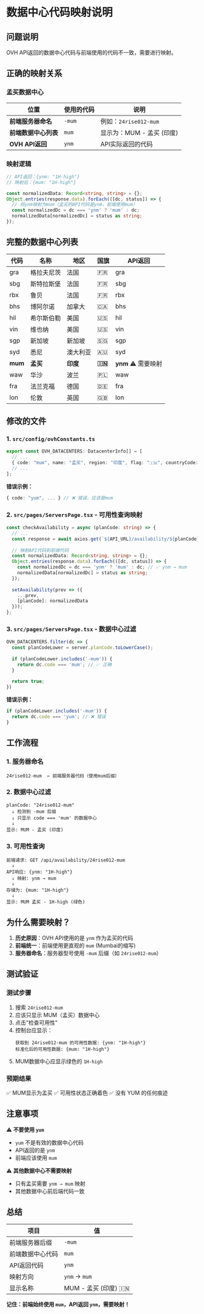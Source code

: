 # 数据中心代码映射说明

## 问题说明

OVH API返回的数据中心代码与前端使用的代码不一致，需要进行映射。

## 正确的映射关系

### 孟买数据中心

| 位置 | 使用的代码 | 说明 |
|------|-----------|------|
| **前端服务器命名** | `-mum` | 例如：`24rise012-mum` |
| **前端数据中心列表** | `mum` | 显示为：MUM - 孟买 (印度) |
| **OVH API返回** | `ynm` | API实际返回的代码 |

### 映射逻辑

```typescript
// API返回：{ynm: "1H-high"}
// 映射后：{mum: "1H-high"}

const normalizedData: Record<string, string> = {};
Object.entries(response.data).forEach(([dc, status]) => {
  // 将ynm映射为mum（孟买的API代码是ynm，前端使用mum）
  const normalizedDc = dc === 'ynm' ? 'mum' : dc;
  normalizedData[normalizedDc] = status as string;
});
```

## 完整的数据中心列表

| 代码 | 名称 | 地区 | 国旗 | API返回 |
|------|------|------|------|---------|
| gra | 格拉夫尼茨 | 法国 | 🇫🇷 | gra |
| sbg | 斯特拉斯堡 | 法国 | 🇫🇷 | sbg |
| rbx | 鲁贝 | 法国 | 🇫🇷 | rbx |
| bhs | 博阿尔诺 | 加拿大 | 🇨🇦 | bhs |
| hil | 希尔斯伯勒 | 美国 | 🇺🇸 | hil |
| vin | 维也纳 | 美国 | 🇺🇸 | vin |
| sgp | 新加坡 | 新加坡 | 🇸🇬 | sgp |
| syd | 悉尼 | 澳大利亚 | 🇦🇺 | syd |
| **mum** | **孟买** | **印度** | **🇮🇳** | **ynm** ⚠️ 需要映射 |
| waw | 华沙 | 波兰 | 🇵🇱 | waw |
| fra | 法兰克福 | 德国 | 🇩🇪 | fra |
| lon | 伦敦 | 英国 | 🇬🇧 | lon |

## 修改的文件

### 1. `src/config/ovhConstants.ts`

```typescript
export const OVH_DATACENTERS: DatacenterInfo[] = [
  // ...
  { code: "mum", name: "孟买", region: "印度", flag: "🇮🇳", countryCode: "in" }, // ✅ 正确
  // ...
];
```

**错误示例：**
```typescript
{ code: "yum", ... } // ❌ 错误，应该是mum
```

### 2. `src/pages/ServersPage.tsx` - 可用性查询映射

```typescript
const checkAvailability = async (planCode: string) => {
  // ...
  const response = await axios.get(`${API_URL}/availability/${planCode}`);
  
  // 映射API代码到前端代码
  const normalizedData: Record<string, string> = {};
  Object.entries(response.data).forEach(([dc, status]) => {
    const normalizedDc = dc === 'ynm' ? 'mum' : dc; // ✅ ynm → mum
    normalizedData[normalizedDc] = status as string;
  });
  
  setAvailability(prev => ({
    ...prev,
    [planCode]: normalizedData
  }));
};
```

### 3. `src/pages/ServersPage.tsx` - 数据中心过滤

```typescript
OVH_DATACENTERS.filter(dc => {
  const planCodeLower = server.planCode.toLowerCase();
  
  if (planCodeLower.includes('-mum')) {
    return dc.code === 'mum'; // ✅ 正确
  }
  
  return true;
})
```

**错误示例：**
```typescript
if (planCodeLower.includes('-mum')) {
  return dc.code === 'yum'; // ❌ 错误
}
```

## 工作流程

### 1. 服务器命名
```
24rise012-mum  ← 前端服务器代码（使用mum后缀）
```

### 2. 数据中心过滤
```
planCode: "24rise012-mum"
  ↓ 检测到 -mum 后缀
  ↓ 只显示 code === 'mum' 的数据中心
  ↓
显示: MUM - 孟买 (印度)
```

### 3. 可用性查询
```
前端请求: GET /api/availability/24rise012-mum
  ↓
API响应: {ynm: "1H-high"}
  ↓ 映射: ynm → mum
  ↓
存储为: {mum: "1H-high"}
  ↓
显示: MUM 孟买 - 1H-high (绿色)
```

## 为什么需要映射？

1. **历史原因**：OVH API使用的是 `ynm` 作为孟买的代码
2. **前端统一**：前端使用更直观的 `mum` (Mumbai的缩写)
3. **服务器命名**：服务器型号使用 `-mum` 后缀（如 `24rise012-mum`）

## 测试验证

### 测试步骤
1. 搜索 `24rise012-mum`
2. 应该只显示 MUM（孟买）数据中心
3. 点击"检查可用性"
4. 控制台应显示：
   ```
   获取到 24rise012-mum 的可用性数据: {ynm: "1H-high"}
   标准化后的可用性数据: {mum: "1H-high"}
   ```
5. MUM数据中心应显示绿色的 `1H-high`

### 预期结果
✅ MUM显示为孟买
✅ 可用性状态正确着色
✅ 没有 YUM 的任何痕迹

## 注意事项

⚠️ **不要使用 `yum`**
- `yum` 不是有效的数据中心代码
- API返回的是 `ynm`
- 前端应该使用 `mum`

⚠️ **其他数据中心不需要映射**
- 只有孟买需要 `ynm → mum` 映射
- 其他数据中心前后端代码一致

## 总结

| 项目 | 值 |
|------|-----|
| 前端服务器后缀 | `-mum` |
| 前端数据中心代码 | `mum` |
| API返回代码 | `ynm` |
| 映射方向 | `ynm` → `mum` |
| 显示名称 | MUM - 孟买 (印度) 🇮🇳 |

**记住：前端始终使用 `mum`，API返回 `ynm`，需要映射！**
